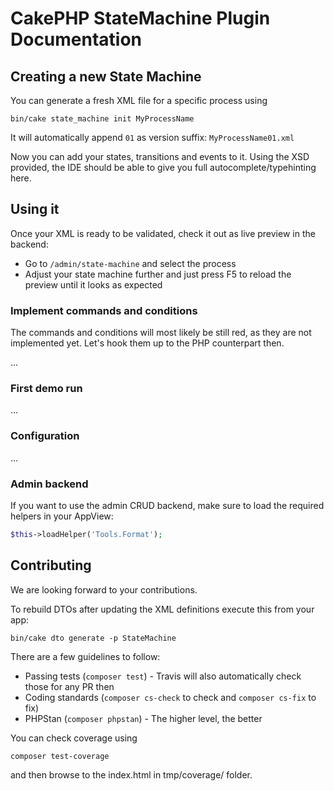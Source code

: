 #  CakePHP StateMachine Plugin Documentation

## Creating a new State Machine
You can generate a fresh XML file for a specific process using
```
bin/cake state_machine init MyProcessName
```
It will automatically append `01` as version suffix: `MyProcessName01.xml`

Now you can add your states, transitions and events to it.
Using the XSD provided, the IDE should be able to give you full autocomplete/typehinting here.


## Using it
Once your XML is ready to be validated, check it out as live preview in the backend:
- Go to `/admin/state-machine` and select the process
- Adjust your state machine further and just press F5 to reload the preview until it looks as expected

### Implement commands and conditions
The commands and conditions will most likely be still red, as they are not implemented yet.
Let's hook them up to the PHP counterpart then.

...


### First demo run

...

### Configuration

...

### Admin backend

If you want to use the admin CRUD backend, make sure to load the required helpers in your AppView:
```php
$this->loadHelper('Tools.Format');
```

## Contributing

We are looking forward to your contributions.

To rebuild DTOs after updating the XML definitions execute this from your app:
```
bin/cake dto generate -p StateMachine
```

There are a few guidelines to follow:
* Passing tests (`composer test`) - Travis will also automatically check those for any PR then
* Coding standards (`composer cs-check` to check and `composer cs-fix` to fix)
* PHPStan (`composer phpstan`) -  The higher level, the better

You can check coverage using
```
composer test-coverage
```
and then browse to the index.html in tmp/coverage/ folder.
